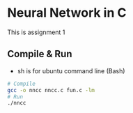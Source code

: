 
# Neural Network in C

This is assignment 1

## Compile & Run

* sh is for ubuntu command line (Bash)
```sh
# Compile
gcc -o nncc nncc.c fun.c -lm
# Run
./nncc
```
